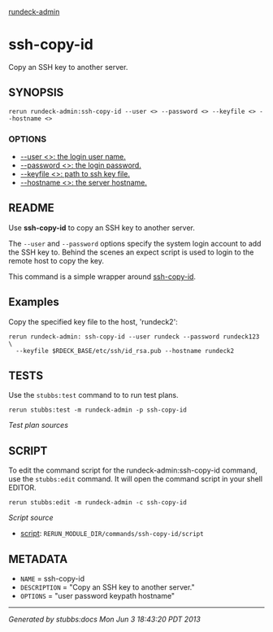 [rundeck-admin](../../index.html)
# ssh-copy-id 

Copy an SSH key to another server.

## SYNOPSIS

    rerun rundeck-admin:ssh-copy-id --user <> --password <> --keyfile <> --hostname <>

### OPTIONS

* [    --user <>: the login user name.](../../options/user/index.html)
* [    --password <>: the login password.](../../options/password/index.html)
* [    --keyfile <>: path to ssh key file.](../../options/keypath/index.html)
* [    --hostname <>: the server hostname.](../../options/hostname/index.html)

## README

Use **ssh-copy-id** to copy an SSH key to another server.

The `--user` and `--password` options specify the system login account
to add the SSH key to. Behind the scenes an expect script is used
to login to the remote host to copy the key.

This command is a simple wrapper around [ssh-copy-id](http://linux.die.net/man/1/ssh-copy-id).

Examples
--------

Copy the specified key file to the host, 'rundeck2':

    rerun rundeck-admin: ssh-copy-id --user rundeck --password rundeck123 \
      --keyfile $RDECK_BASE/etc/ssh/id_rsa.pub --hostname rundeck2

## TESTS

Use the `stubbs:test` command to to run test plans.

    rerun stubbs:test -m rundeck-admin -p ssh-copy-id

*Test plan sources*



## SCRIPT

To edit the command script for the rundeck-admin:ssh-copy-id command, 
use the `stubbs:edit`
command. It will open the command script in your shell EDITOR.

    rerun stubbs:edit -m rundeck-admin -c ssh-copy-id

*Script source*

* [script](script.html): `RERUN_MODULE_DIR/commands/ssh-copy-id/script`

## METADATA

* `NAME` = ssh-copy-id
* `DESCRIPTION` = "Copy an SSH key to another server."
* `OPTIONS` = "user password keypath hostname"

----

*Generated by stubbs:docs Mon Jun  3 18:43:20 PDT 2013*

